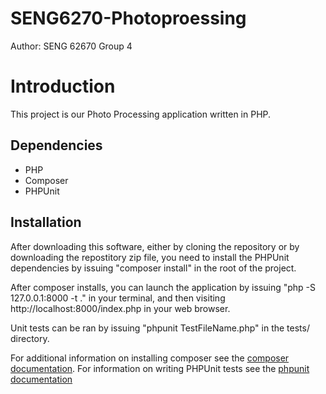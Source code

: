 # SENG6270-Photoproessing

Author:    SENG 62670 Group 4 

# Introduction #

This project is our Photo Processing application written in PHP. 

## Dependencies ##
* PHP
* Composer
* PHPUnit

## Installation ##

After downloading this software, either by cloning the repository or by downloading the repostitory zip file, you need to install the PHPUnit dependencies by issuing "composer install" in the root of the project.

After composer installs, you can launch the application by issuing "php -S 127.0.0.1:8000 -t ." in your terminal, and then visiting http://localhost:8000/index.php in your web browser.

Unit tests can be ran by issuing "phpunit TestFileName.php" in the tests/ directory.

For additional information on installing composer see the [composer documentation](https://getcomposer.org/doc/01-basic-usage.md). For information on writing PHPUnit tests see the [phpunit documentation](https://phpunit.de/manual/current/en/)
